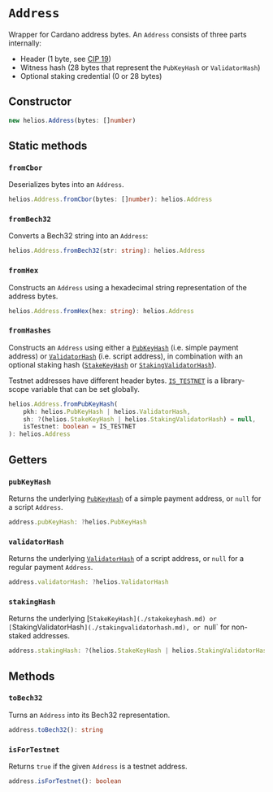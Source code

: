 # `Address`

Wrapper for Cardano address bytes. An `Address` consists of three parts internally:

  * Header (1 byte, see [CIP 19](https://cips.cardano.org/cips/cip19/))
  * Witness hash (28 bytes that represent the `PubKeyHash` or `ValidatorHash`)
  * Optional staking credential (0 or 28 bytes)

## Constructor

```ts
new helios.Address(bytes: []number)
```

## Static methods

### `fromCbor`

Deserializes bytes into an `Address`.

```ts
helios.Address.fromCbor(bytes: []number): helios.Address
```

### `fromBech32`

Converts a Bech32 string into an `Address`:

```ts
helios.Address.fromBech32(str: string): helios.Address
```

### `fromHex`

Constructs an `Address` using a hexadecimal string representation of the address bytes.

```ts
helios.Address.fromHex(hex: string): helios.Address
```

### `fromHashes`

Constructs an `Address` using either a [`PubKeyHash`](./pubkeyhash.md) (i.e. simple payment address) or [`ValidatorHash`](./validatorhash.md) (i.e. script address), in combination with an optional staking hash ([`StakeKeyHash`](./stakekeyhash.md) or [`StakingValidatorHash`](./stakingvalidatorhash.md)).

Testnet addresses have different header bytes. [`IS_TESTNET`](./globals.md) is a library-scope variable that can be set globally.

```ts
helios.Address.fromPubKeyHash(
    pkh: helios.PubKeyHash | helios.ValidatorHash,
    sh: ?(helios.StakeKeyHash | helios.StakingValidatorHash) = null,
    isTestnet: boolean = IS_TESTNET
): helios.Address
```

## Getters

### `pubKeyHash`

Returns the underlying [`PubKeyHash`](./pubkeyhash.md) of a simple payment address, or `null` for a script `Address`.

```ts
address.pubKeyHash: ?helios.PubKeyHash
```

### `validatorHash`

Returns the underlying [`ValidatorHash`](./validatorhash.md) of a script address, or `null` for a regular payment `Address`.

```ts
address.validatorHash: ?helios.ValidatorHash
```

### `stakingHash`

Returns the underlying [`StakeKeyHash](./stakekeyhash.md) or [`StakingValidatorHash`](./stakingvalidatorhash.md), or `null` for non-staked addresses.

```ts
address.stakingHash: ?(helios.StakeKeyHash | helios.StakingValidatorHash)
```

## Methods

### `toBech32`

Turns an `Address` into its Bech32 representation.

```ts
address.toBech32(): string
```

### `isForTestnet`

Returns `true` if the given `Address` is a testnet address.

```ts
address.isForTestnet(): boolean
```
